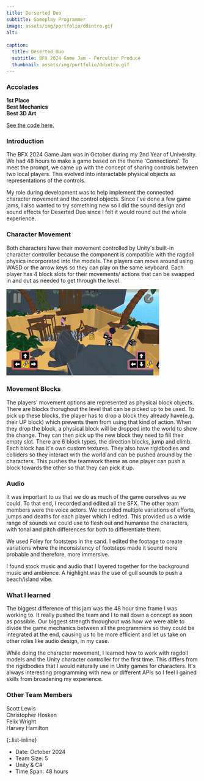 ```yaml
---
title: Derserted Duo
subtitle: Gameplay Programmer
image: assets/img/portfolio/ddintro.gif
alt: 

caption:
  title: Deserted Duo
  subtitle: BFX 2024 Game Jam - Perculiar Produce
  thumbnail: assets/img/portfolio/ddintro.gif
---
```

### Accolades
**1st Place**  
**Best Mechanics**   
**Best 3D Art** 

<a href = "https://github.com/Joles-Doe/Peculiar-Produce"> See the code here.</a>

### Introduction
The BFX 2024 Game Jam was in October during my 2nd Year of University. We had 48 hours to make a game based on the theme 'Connections'. To meet the prompt, we came up with the concept of sharing controls between two local players. This evolved into interactable physical objects as representations of the controls.

My role during development was to help implement the connected character movement and the control objects. Since I've done a few game jams, I also wanted to try something new so I did the sound design and sound effects for Deserted Duo since I felt it would round out the whole experience.     

### Character Movement 
Both characters have their movement controlled by Unity's built-in character controller because the component is compatible with the ragdoll physics incorporated into the models.
The players can move around using WASD or the arrow keys so they can play on the same keyboard. Each player has 4 block slots for their movements/ actions that can be swapped in and out as needed to get through the level. 

<img src = "assets/img/portfolio/ddmove.gif">

### Movement Blocks
The players' movement options are represented as physical block objects. There are blocks thorughout the level that can be picked up to be used. To pick up these blocks, the player has to drop a block they already have(e.g. their UP block) which prevents them from using that kind of action. When they drop the block, a physical block will be dropped into the world to show the change. They can then pick up the new block they need to fill their empty slot. There are 6 block types, the direction blocks, jump and climb. Each block has it's own custom textures. They also have rigidbodies and colliders so they interact with the world and can be pushed around by the characters. This pushes the teamwork theme as one player can push a block towards the other so that they can pick it up. 

### Audio
It was important to us that we do as much of the game ourselves as we could. To that end, I recorded and edited all the SFX. The other team members were the voice actors. We recorded multiple variations of efforts, jumps and deaths for each player which I edited. This provided us a wide range of sounds we could use to flesh out and humanise the characters, with tonal and pitch differences for both to differentiate them. 

We used Foley for footsteps in the sand. I edited the footage to create variations where the inconsistency of footsteps made it sound more probable and therefore, more immersive.

I found stock music and audio that I layered together for the background music and ambience. A highlight was the use of gull sounds to push a beach/island vibe.

### What I learned
The biggest difference of this jam was the 48 hour time frame I was working to. It really pushed the team and I to nail down a concept as soon as possible. Our biggest strength throughout was how we were able to divide the game mechanics between all the programmers so they could be integrated at the end, causing us to be more efficient and let us take on other roles like audio design, in my case.

While doing the character movement, I learned how to work with ragdoll models and the Unity character controller for the first time. This differs from the rigidbodies that I would naturally use in Unity games for characters. It's always interesting programming with new or different APIs so I feel I gained skills from broadening my experience. 

### Other Team Members
Scott Lewis   
Christopher Hosken   
Felix Wright  
Harvey Hamilton   


{:.list-inline}

- Date: October 2024   
- Team Size: 5   
- Unity & C#   
- Time Span: 48 hours  

